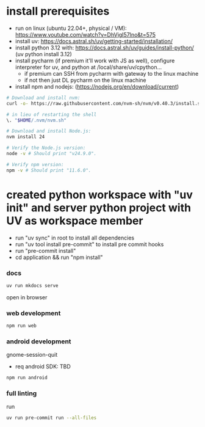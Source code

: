 # install prerequisites

- run on linux (ubuntu 22.04+, physical / VM): https://www.youtube.com/watch?v=DhVjgI57Ino&t=575
- install uv: https://docs.astral.sh/uv/getting-started/installation/
- install python 3.12 with: https://docs.astral.sh/uv/guides/install-python/  (uv python install 3.12)
- install pycharm (if premium it'll work with JS as well), configure interpreter for uv, and python at /local/share/uv/cpython...
    - if premium can SSH from pycharm with gateway to the linux machine
    - if not then just DL pycharm on the linux machine
- install npm and nodejs:
(https://nodejs.org/en/download/current)
```bash
# Download and install nvm:
curl -o- https://raw.githubusercontent.com/nvm-sh/nvm/v0.40.3/install.sh | bash

# in lieu of restarting the shell
\. "$HOME/.nvm/nvm.sh"

# Download and install Node.js:
nvm install 24

# Verify the Node.js version:
node -v # Should print "v24.9.0".

# Verify npm version:
npm -v # Should print "11.6.0".
```

# created python workspace with "uv init" and server python project with UV as workspace member

- run "uv sync" in root to install all dependencies
- run "uv tool install pre-commit" to install pre commit hooks
- run "pre-commit install"
- cd application && run "npm install"


### docs
```bash
uv run mkdocs serve
```
open in browser

### web development

```bash
npm run web
```

### android development
gnome-session-quit
- req android SDK: TBD

```bash
npm run android
```

### full linting
run
```bash
uv run pre-commit run --all-files
```
